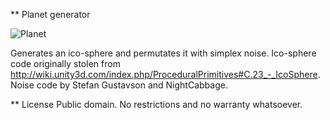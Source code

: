 ** Planet generator

![Planet](http://gfycat.com/TimelyIgnorantChrysalis)

Generates an ico-sphere and permutates it with simplex noise.
Ico-sphere code originally stolen from http://wiki.unity3d.com/index.php/ProceduralPrimitives#C.23_-_IcoSphere.
Noise code by Stefan Gustavson and NightCabbage.

** License
Public domain. No restrictions and no warranty whatsoever.
